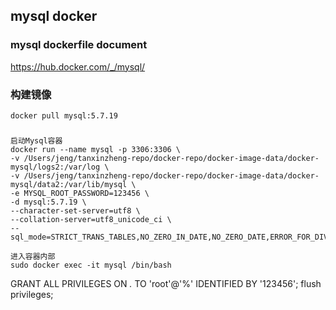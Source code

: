 ## mysql docker

### mysql dockerfile document
https://hub.docker.com/_/mysql/

### 构建镜像
```
docker pull mysql:5.7.19
```

###
```
启动Mysql容器
docker run --name mysql -p 3306:3306 \
-v /Users/jeng/tanxinzheng-repo/docker-repo/docker-image-data/docker-mysql/logs2:/var/log \
-v /Users/jeng/tanxinzheng-repo/docker-repo/docker-image-data/docker-mysql/data2:/var/lib/mysql \
-e MYSQL_ROOT_PASSWORD=123456 \
-d mysql:5.7.19 \
--character-set-server=utf8 \
--collation-server=utf8_unicode_ci \
--sql_mode=STRICT_TRANS_TABLES,NO_ZERO_IN_DATE,NO_ZERO_DATE,ERROR_FOR_DIVISION_BY_ZERO,NO_AUTO_CREATE_USER,NO_ENGINE_SUBSTITUTION

进入容器内部
sudo docker exec -it mysql /bin/bash
```

GRANT ALL PRIVILEGES ON *.* TO 'root'@'%' IDENTIFIED BY '123456';
flush privileges;
